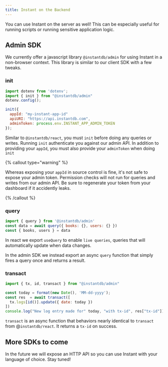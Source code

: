 ```yaml
---
title: Instant on the Backend
---
```


You can use Instant on the server as well! This can be especially useful for
running scripts or running sensitive application logic.

## Admin SDK

We currently offer a javascript library `@instantdb/admin` for using Instant in
a non-browser context. This library is similar to our client SDK with a few
tweaks.

### init

```javascript
import dotenv from 'dotenv';
import { init } from "@instantdb/admin"
dotenv.config();

init({
  appId: "my-instant-app-id"
  apiURI: "https://api.instantdb.com",
  adminToken: process.env.INSTANT_APP_ADMIN_TOKEN
});

```

Similar to `@instantdb/react`, you must `init` before doing any queries or
writes. Running `init` authenticate you against our admin API. In addition to
providing your `appId`, you must also provide your `adminToken` when doing `init`

{% callout type="warning" %}

Whereas exposing your `appId` in source control is fine, it's not safe
to expose your admin token. Permission checks will not run for queries and
writes from our admin API. Be sure to regenerate your token from your dashboard
if it accidently leaks.

{% /callout %}

### query

```javascript
import { query } from '@instantdb/admin'
const data = await query({ books: {}, users: {} })
const { books, users } = data
```

In react we export `useQuery` to enable `live queries`, queries that will
automatically update when data changes.

In the admin SDK we instead export an async `query` function that simply fires a
query once and returns a result.

### transact

```javascript
import { tx, id, transact } from "@instantdb/admin"

const today = format(new Date(), 'MM-dd-yyyy');
const res  = await transact([
  tx.logs[id()].update({ date: today })
])
console.log("New log entry made for" today, "with tx-id", res["tx-id"])
```

`transact` is an async function that behaviors nearly identical to `transact`
from @`instantdb/react`. It returns a `tx-id` on success.

## More SDKs to come

In the future we will expose an HTTP API so you can use Instant with your
language of choice. Stay tuned!
